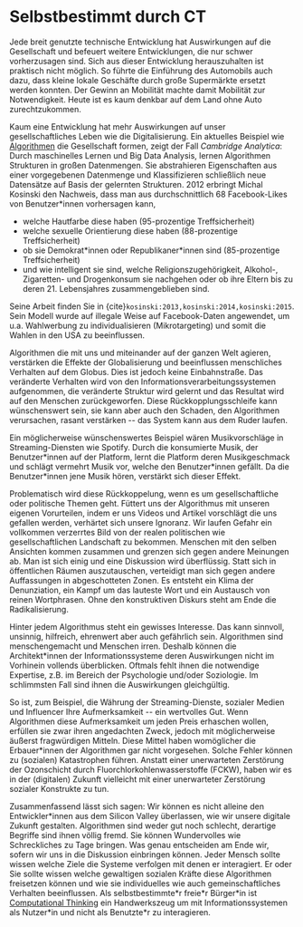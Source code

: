 # Selbstbestimmt durch CT

Jede breit genutzte technische Entwicklung hat Auswirkungen auf die Gesellschaft und befeuert weitere Entwicklungen, die nur schwer vorherzusagen sind.
Sich aus dieser Entwicklung herauszuhalten ist praktisch nicht möglich.
So führte die Einführung des Automobils auch dazu, dass kleine lokale Geschäfte durch große Supermärkte ersetzt werden konnten.
Der Gewinn an Mobilität machte damit Mobilität zur Notwendigkeit.
Heute ist es kaum denkbar auf dem Land ohne Auto zurechtzukommen.

Kaum eine Entwicklung hat mehr Auswirkungen auf unser gesellschaftliches Leben wie die Digitalisierung.
Ein aktuelles Beispiel wie [Algorithmen](def-algorithm) die Gesellschaft formen, zeigt der Fall *Cambridge Analytica*:
Durch maschinelles Lernen und Big Data Analysis, lernen Algorithmen Strukturen in großen Datenmengen.
Sie abstrahieren Eigenschaften aus einer vorgegebenen Datenmenge und Klassifizieren schließlich neue Datensätze auf Basis der gelernten Strukturen.
2012 erbringt Michal Kosinski den Nachweis, dass man aus durchschnittlich 68 Facebook-Likes von Benutzer\*innen vorhersagen kann,
- welche Hautfarbe diese haben (95-prozentige Treffsicherheit)
- welche sexuelle Orientierung diese haben (88-prozentige Treffsicherheit)
- ob sie Demokrat\*innen oder Republikaner\*innen sind (85-prozentige Treffsicherheit)
- und wie intelligent sie sind, welche Religionszugehörigkeit, Alkohol-, Zigaretten- und Drogenkonsum sie nachgehen oder ob ihre Eltern bis zu deren 21. Lebensjahres zusammengeblieben sind.

Seine Arbeit finden Sie in {cite}`kosinski:2013,kosinski:2014,kosinski:2015`.
Sein Modell wurde auf illegale Weise auf Facebook-Daten angewendet, um u.a. Wahlwerbung zu individualisieren (Mikrotargeting) und somit die Wahlen in den USA zu beeinflussen.

Algorithmen die mit uns und miteinander auf der ganzen Welt agieren, verstärken die Effekte der Globalisierung und beeinflussen menschliches Verhalten auf dem Globus.
Dies ist jedoch keine Einbahnstraße.
Das veränderte Verhalten wird von den Informationsverarbeitungssystemen aufgenommen, die veränderte Struktur wird gelernt und das Resultat wird auf den Menschen zurückgeworfen.
Diese Rückkopplungsschleife kann wünschenswert sein, sie kann aber auch den Schaden, den Algorithmen verursachen, rasant verstärken -- das System kann aus dem Ruder laufen.

Ein möglicherweise wünschenswertes Beispiel wären Musikvorschläge in Streaming-Diensten wie Spotify.
Durch die konsumierte Musik, der Benutzer\*innen auf der Platform, lernt die Platform deren Musikgeschmack und schlägt vermehrt Musik vor, welche den Benutzer\*innen gefällt.
Da die Benutzer\*innen jene Musik hören, verstärkt sich dieser Effekt.

Problematisch wird diese Rückkoppelung, wenn es um gesellschaftliche oder politische Themen geht.
Füttert uns der Algorithmus mit unseren eigenen Vorurteilen, indem er uns Videos und Artikel vorschlägt die uns gefallen werden, verhärtet sich unsere Ignoranz.
Wir laufen Gefahr ein vollkommen verzerrtes Bild von der realen politischen wie gesellschaftlichen Landschaft zu bekommen.
Menschen mit den selben Ansichten kommen zusammen und grenzen sich gegen andere Meinungen ab.
Man ist sich einig und eine Diskussion wird überflüssig.
Statt sich in öffentlichen Räumen auszutauschen, verteidigt man sich gegen andere Auffassungen in abgeschotteten Zonen.
Es entsteht ein Klima der Denunziation, ein Kampf um das lauteste Wort und ein Austausch von reinen Wortphrasen.
Ohne den konstruktiven Diskurs steht am Ende die Radikalisierung.

Hinter jedem Algorithmus steht ein gewisses Interesse.
Das kann sinnvoll, unsinnig, hilfreich, ehrenwert aber auch gefährlich sein.
Algorithmen sind menschengemacht und Menschen irren.
Deshalb können die Architekt\*innen der Informationssysteme deren Auswirkungen nicht im Vorhinein vollends überblicken.
Oftmals fehlt ihnen die notwendige Expertise, z.B. im Bereich der Psychologie und/oder Soziologie.
Im schlimmsten Fall sind ihnen die Auswirkungen gleichgültig.

So ist, zum Beispiel, die Währung der Streaming-Dienste, sozialer Medien und Influencer Ihre Aufmerksamkeit -- ein wertvolles Gut.
Wenn Algorithmen diese Aufmerksamkeit um jeden Preis erhaschen wollen, erfüllen sie zwar ihren angedachten Zweck, jedoch mit möglicherweise äußerst fragwürdigen Mitteln.
Diese Mittel haben womöglicher die Erbauer\*innen der Algorithmen gar nicht vorgesehen.
Solche Fehler können zu (sozialen) Katastrophen führen.
Anstatt einer unerwarteten Zerstörung der Ozonschicht durch Fluorchlorkohlenwasserstoffe (FCKW), haben wir es in der (digitalen) Zukunft vielleicht mit einer unerwarteter Zerstörung sozialer Konstrukte zu tun.

Zusammenfassend lässt sich sagen: Wir können es nicht alleine den Entwickler\*innen aus dem Silicon Valley überlassen, wie wir unsere digitale Zukunft gestalten.
Algorithmen sind weder gut noch schlecht, derartige Begriffe sind ihnen völlig fremd.
Sie können Wundervolles wie Schreckliches zu Tage bringen.
Was genau entscheiden am Ende wir, sofern wir uns in die Diskussion einbringen können.
Jeder Mensch sollte wissen welche Ziele die Systeme verfolgen mit denen er interagiert.
Er oder Sie sollte wissen welche gewaltigen sozialen Kräfte diese Algorithmen freisetzen können und wie sie individuelles wie auch gemeinschaftliches Verhalten beeinflussen.
Als selbstbestimmte\*r freie\*r Bürger\*in ist [Computational Thinking](sec-what-is-ct) ein Handwerkszeug um mit Informationssystemen als Nutzer\*in und nicht als Benutzte\*r zu interagieren.
